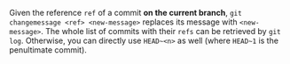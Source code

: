 Given the reference ```ref``` of a commit <b>on the current branch</b>, ```git changemessage <ref> <new-message>``` replaces its message with ```<new-message>```. The whole list of commits with their ```refs``` can be retrieved by ```git log```. Otherwise, you can directly use ```HEAD~<n>``` as well (where ```HEAD~1``` is the penultimate commit).
